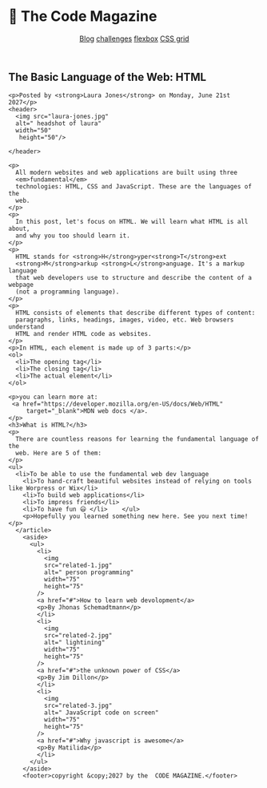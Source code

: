 <!DOCTYPE html>
<html>
  <html lang="en">
  <head>
      <meta charset="UTF-8"/>
    <title>The Basic Language of the Web: HTML</title>
  </head>
  <body>
    <!--
      <h1>The Basic Language of the Web: HTML</h1>
    <h2>The Basic Language of the Web: HTML</h2>
    <h3>The Basic Language of the Web: HTML</h3>
    <h4>The Basic Language of the Web: HTML</h4>
    <h5>The Basic Language of the Web: HTML</h5>
    <h6>The Basic Language of the Web: HTML</h6>
    -->
    <h1>📘 The Code Magazine</h1>
    <header>
      <nav>
          <a href="blog.html">Blog</a>
          <a href="#">challenges</a>
          <a href="#">flexbox</a>
          <a href="#">CSS grid</a>
        </nav>
        <article>
      </header>
  <h2>The Basic Language of the Web: HTML</h2>
       
 

    <p>Posted by <strong>Laura Jones</strong> on Monday, June 21st 2027</p>
    <header>
      <img src="laura-jones.jpg" 
      alt=" headshot of laura" 
      width="50"
       height="50"/>
    
    </header>
  
    <p>
      All modern websites and web applications are built using three
      <em>fundamental</em>
      technologies: HTML, CSS and JavaScript. These are the languages of the
      web.
    </p>
    <p>
      In this post, let's focus on HTML. We will learn what HTML is all about,
      and why you too should learn it.
    </p>
    <p>
      HTML stands for <strong>H</strong>yper<strong>T</strong>ext
      <strong>M</strong>arkup <strong>L</strong>anguage. It's a markup language
      that web developers use to structure and describe the content of a webpage
      (not a programming language).
    </p>
    <p>
      HTML consists of elements that describe different types of content:
      paragraphs, links, headings, images, video, etc. Web browsers understand
      HTML and render HTML code as websites.
    </p>
    <p>In HTML, each element is made up of 3 parts:</p>
    <ol>
      <li>The opening tag</li>
      <li>The closing tag</li>
      <li>The actual element</li>
    </ol>

    <p>you can learn more at:
     <a href="https://developer.mozilla.org/en-US/docs/Web/HTML" 
         target="_blank">MDN web docs </a>.
    </p>
    <h3>What is HTML?</h3>
    <p>
      There are countless reasons for learning the fundamental language of the
      web. Here are 5 of them:
    </p>
    <ul>
      <li>To be able to use the fundamental web dev language
        <li>To hand-craft beautiful websites instead of relying on tools like Worpress or Wix</li>
        <li>To build web applications</li>
        <li>To impress friends</li>
        <li>To have fun 😃 </li>    </ul>
        <p>Hopefully you learned something new here. See you next time!</p>    
      </article>
        <aside>
          <ul>
            <li>
              <img
              src="related-1.jpg"
              alt=" person programming"
              width="75"
              height="75"
            />
            <a href="#">How to learn web devolopment</a>
            <p>By Jhonas Schemadtmann</p>
            </li>
            <li>
              <img
              src="related-2.jpg"
              alt=" lightining"
              width="75"
              height="75"
            />
            <a href="#">the unknown power of CSS</a>
            <p>By Jim Dillon</p>
            </li>
            <li>
              <img
              src="related-3.jpg"
              alt=" JavaScript code on screen"
              width="75"
              height="75"
            />
            <a href="#">Why javascript is awesome</a>
            <p>By Matilida</p>
            </li>
          </ul>
        </aside>
        <footer>copyright &copy;2027 by the  CODE MAGAZINE.</footer>
  </body>
</html>
